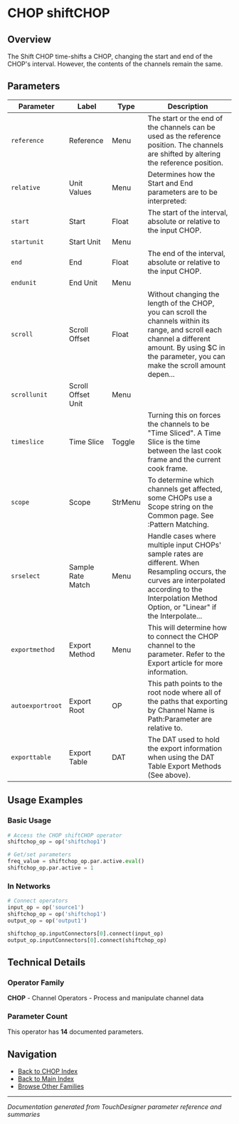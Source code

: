 # CHOP shiftCHOP

## Overview

The Shift CHOP time-shifts a CHOP, changing the start and end of the CHOP's interval. However, the contents of the channels remain the same.

## Parameters

| Parameter | Label | Type | Description |
|-----------|-------|------|-------------|
| `reference` | Reference | Menu | The start or the end of the channels can be used as the reference position. The channels are shifted by altering the reference position. |
| `relative` | Unit Values | Menu | Determines how the Start and End parameters are to be interpreted: |
| `start` | Start | Float | The start of the interval, absolute or relative to the input CHOP. |
| `startunit` | Start Unit | Menu |  |
| `end` | End | Float | The end of the interval, absolute or relative to the input CHOP. |
| `endunit` | End Unit | Menu |  |
| `scroll` | Scroll Offset | Float | Without changing the length of the CHOP, you can scroll the channels within its range, and scroll each channel a different amount. By using $C in the parameter, you can make the scroll amount depen... |
| `scrollunit` | Scroll Offset Unit | Menu |  |
| `timeslice` | Time Slice | Toggle | Turning this on forces the channels to be "Time Sliced".  A Time Slice is the time between the last cook frame and the current cook frame. |
| `scope` | Scope | StrMenu | To determine which channels get affected, some CHOPs use a Scope string on the Common page. See :Pattern Matching. |
| `srselect` | Sample Rate Match | Menu | Handle cases where multiple input CHOPs' sample rates are different. When Resampling occurs, the curves are interpolated according to the Interpolation Method Option, or "Linear" if the Interpolate... |
| `exportmethod` | Export Method | Menu | This will determine how to connect the CHOP channel to the parameter. Refer to the Export article for more information. |
| `autoexportroot` | Export Root | OP | This path points to the root node where all of the paths that exporting by Channel Name is Path:Parameter are relative to. |
| `exporttable` | Export Table | DAT | The DAT used to hold the export information when using the DAT Table Export Methods (See above). |

## Usage Examples

### Basic Usage

```python
# Access the CHOP shiftCHOP operator
shiftchop_op = op('shiftchop1')

# Get/set parameters
freq_value = shiftchop_op.par.active.eval()
shiftchop_op.par.active = 1
```

### In Networks

```python
# Connect operators
input_op = op('source1')
shiftchop_op = op('shiftchop1')
output_op = op('output1')

shiftchop_op.inputConnectors[0].connect(input_op)
output_op.inputConnectors[0].connect(shiftchop_op)
```

## Technical Details

### Operator Family

**CHOP** - Channel Operators - Process and manipulate channel data

### Parameter Count

This operator has **14** documented parameters.

## Navigation

- [Back to CHOP Index](../CHOP/CHOP_INDEX.md)
- [Back to Main Index](../OPERATORS_INDEX.md)
- [Browse Other Families](../OPERATORS_INDEX.md#quick-navigation)

---
*Documentation generated from TouchDesigner parameter reference and summaries*
